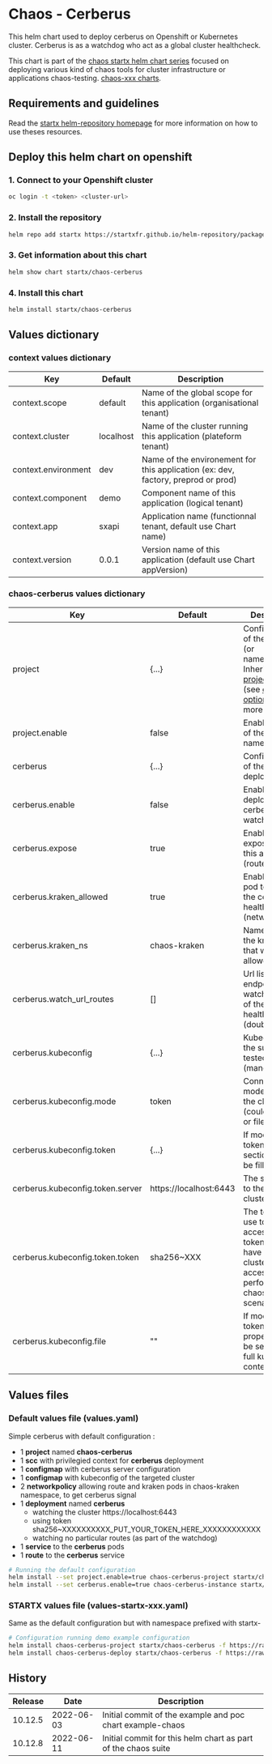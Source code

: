 # Chaos - Cerberus

This helm chart used to deploy cerberus on Openshift or Kubernetes cluster. 
Cerberus is as a watchdog who act as a global cluster healthcheck. 

This chart is part of the [chaos startx helm chart series](https://helm-repository.readthedocs.io#chaos-helm-charts) focused on deploying various kind of chaos tools for cluster infrastructure or applications chaos-testing. [chaos-xxx charts](https://helm-repository.readthedocs.io#chaos-helm-charts).

## Requirements and guidelines

Read the [startx helm-repository homepage](https://helm-repository.readthedocs.io) for
more information on how to use theses resources.

## Deploy this helm chart on openshift

### 1. Connect to your Openshift cluster

```bash
oc login -t <token> <cluster-url>
```

### 2. Install the repository

```bash
helm repo add startx https://startxfr.github.io/helm-repository/packages/
```

### 3. Get information about this chart

```bash
helm show chart startx/chaos-cerberus
```

### 4. Install this chart

```bash
helm install startx/chaos-cerberus
```

## Values dictionary

### context values dictionary

| Key                 | Default   | Description                                                                       |
| ------------------- | --------- | --------------------------------------------------------------------------------- |
| context.scope       | default   | Name of the global scope for this application (organisational tenant)             |
| context.cluster     | localhost | Name of the cluster running this application (plateform tenant)                   |
| context.environment | dev       | Name of the environement for this application (ex: dev, factory, preprod or prod) |
| context.component   | demo      | Component name of this application (logical tenant)                               |
| context.app         | sxapi     | Application name (functionnal tenant, default use Chart name)                     |
| context.version     | 0.0.1     | Version name of this application (default use Chart appVersion)                   |

### chaos-cerberus values dictionary

| Key                              | Default                | Description                                                                                                                                                                                                                                                                       |
| -------------------------------- | ---------------------- | --------------------------------------------------------------------------------------------------------------------------------------------------------------------------------------------------------------------------------------------------------------------------------- |
| project                          | {...}                  | Configuration of the project (or namespace). Inherit from the [project chart](https://helm-repository.readthedocs.io/en/latest/charts/project) (see [chart options](https://helm-repository.readthedocs.io/en/latest/charts/project/#project-values-dictionary) for more options) |
| project.enable                   | false                  | Enable creation of the namespace                                                                                                                                                                                                                                                  |
| cerberus                         | {...}                  | Configuration of the cerberus deployment                                                                                                                                                                                                                                          |
| cerberus.enable                  | false                  | Enable deploying the cerberus watchdog                                                                                                                                                                                                                                            |
| cerberus.expose                  | true                   | Enable exposition for this application (route based)                                                                                                                                                                                                                              |
| cerberus.kraken_allowed          | true                   | Enable kraken pod to query the cerberus healthcheck (networkpolicy)                                                                                                                                                                                                               |
| cerberus.kraken_ns               | chaos-kraken           | Namespace of the kraken pod that would be allowed                                                                                                                                                                                                                                 |
| cerberus.watch_url_routes        | []                     | Url list of endpoint to watch as part of the global healthcheck (double array)                                                                                                                                                                                                    |
| cerberus.kubeconfig              | {...}                  | Kubeconfig of the supervised tested cluster (mandatory)                                                                                                                                                                                                                           |
| cerberus.kubeconfig.mode         | token                  | Connection mode to use for the cluster (could be token or file)                                                                                                                                                                                                                   |
| cerberus.kubeconfig.token        | {...}                  | If mode is token, this section must be filled                                                                                                                                                                                                                                     |
| cerberus.kubeconfig.token.server | https://localhost:6443 | The server URL to the target cluster API                                                                                                                                                                                                                                          |
| cerberus.kubeconfig.token.token  | sha256~XXX             | The token to use to get access. This token must have full cluster admin access to perform some chaos scenarios                                                                                                                                                                    |
| cerberus.kubeconfig.file         | ""                     | If mode is token, this property must be set with a full kubeconfig content                                                                                                                                                                                                        |

## Values files

### Default values file (values.yaml)

Simple cerberus with default configuration :

- 1 **project** named **chaos-cerberus**
- 1 **scc** with privilegied context for **cerberus** deployment
- 1 **configmap** with cerberus server configuration
- 1 **configmap** with kubeconfig of the targeted cluster
- 2 **networkpolicy** allowing route and kraken pods in chaos-kraken namespace, to get cerberus signal
- 1 **deployment** named **cerberus** 
  - watching the cluster https://localhost:6443
  - using token sha256~XXXXXXXXXX_PUT_YOUR_TOKEN_HERE_XXXXXXXXXXXX
  - watching no particular routes (as part of the watchdog)
- 1 **service** to the **cerberus** pods
- 1 **route** to the **cerberus** service

```bash
# Running the default configuration
helm install --set project.enable=true chaos-cerberus-project startx/chaos-cerberus
helm install --set cerberus.enable=true chaos-cerberus-instance startx/chaos-cerberus
```

### STARTX values file (values-startx-xxx.yaml)

Same as the default configuration but with namespace prefixed with startx-

```bash
# Configuration running demo example configuration
helm install chaos-cerberus-project startx/chaos-cerberus -f https://raw.githubusercontent.com/startxfr/helm-repository/master/charts/chaos-cerberus/values-startx-project.yaml
helm install chaos-cerberus-deploy startx/chaos-cerberus -f https://raw.githubusercontent.com/startxfr/helm-repository/master/charts/chaos-cerberus/values-startx-deploy.yaml
```

## History

| Release | Date       | Description                                                   |
| ------- | ---------- | ------------------------------------------------------------- |
| 10.12.5 | 2022-06-03 | Initial commit of the example and poc chart example-chaos     |
| 10.12.8 | 2022-06-11 | Initial commit for this helm chart as part of the chaos suite |
